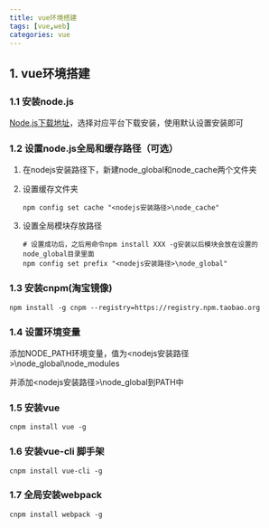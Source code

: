 ```yaml
---
title: vue环境搭建
tags: [vue,web]
categories: vue
---
```


## 1. vue环境搭建

### 1.1 安装node.js

[Node.js下载地址](https://nodejs.org/en/download/)，选择对应平台下载安装，使用默认设置安装即可

### 1.2 设置node.js全局和缓存路径（可选）

1. 在nodejs安装路径下，新建node_global和node_cache两个文件夹

2. 设置缓存文件夹

   ```
   npm config set cache "<nodejs安装路径>\node_cache"
   ```

3. 设置全局模块存放路径

   ```
   # 设置成功后，之后用命令npm install XXX -g安装以后模块会放在设置的node_global目录里面
   npm config set prefix "<nodejs安装路径>\node_global"
   ```

### 1.3 安装cnpm(淘宝镜像) 

```
npm install -g cnpm --registry=https://registry.npm.taobao.org
```

### 1.4 设置环境变量

添加NODE_PATH环境变量，值为<nodejs安装路径>\node_global\node_modules

并添加<nodejs安装路径>\node_global到PATH中

### 1.5 安装vue

```
cnpm install vue -g
```

### 1.6 安装vue-cli 脚手架

```
cnpm install vue-cli -g
```

### 1.7 全局安装webpack

```
cnpm install webpack -g
```

